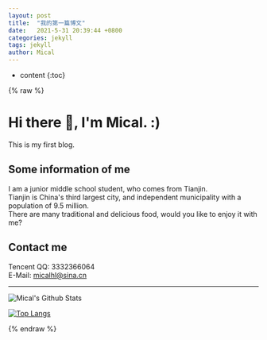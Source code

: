 ```yaml
---
layout: post
title:  "我的第一篇博文"
date:   2021-5-31 20:39:44 +0800
categories: jekyll
tags: jekyll
author: Mical
---
```


* content
{:toc}

{% raw %}
# Hi there 👋, I'm Mical. :)

This is my first blog.

## Some information of me

I am a junior middle school student, who comes from Tianjin.<br>
Tianjin is China's third largest city, and independent municipality with a population of 9.5 million.<br>
There are many traditional and delicious food, would you like to enjoy it with me?

## Contact me
Tencent QQ: 3332366064<br>
E-Mail: micalhl@sina.cn

--------

![Mical's Github Stats](https://github-readme-stats.vercel.app/api?username=Micalhl&show_icons=true&theme=tokyonight)

[![Top Langs](https://github-readme-stats.vercel.app/api/top-langs/?username=Micalhl&layout=compact&theme=tokyonight)](https://github.com/Micalhl)

{% endraw %}
